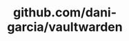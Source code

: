 ---
layout: post
title: github.com/dani-garcia/vaultwarden
categories: link
tags: [انگلیسی, گیت‌هاب, برنامه‌نویسی]
---